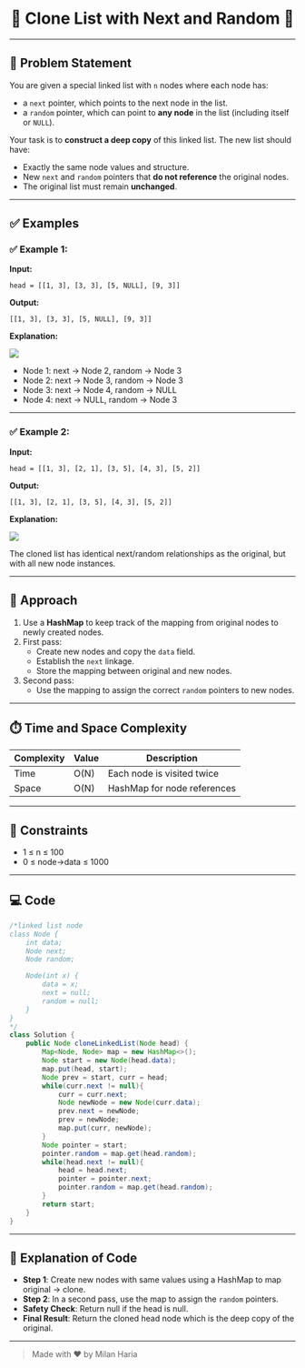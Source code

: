 <h1 align="center">🔗 Clone List with Next and Random 🔗</h1>

---

## 📝 Problem Statement

You are given a special linked list with `n` nodes where each node has:

- a `next` pointer, which points to the next node in the list.
- a `random` pointer, which can point to **any node** in the list (including itself or `NULL`).

Your task is to **construct a deep copy** of this linked list. The new list should have:

- Exactly the same node values and structure.
- New `next` and `random` pointers that **do not reference** the original nodes.
- The original list must remain **unchanged**.

---

## ✅ Examples

### ✅ Example 1:

**Input:**  
```
head = [[1, 3], [3, 3], [5, NULL], [9, 3]]
```

**Output:**  
```
[[1, 3], [3, 3], [5, NULL], [9, 3]]
```

**Explanation:**

<img src="https://media.geeksforgeeks.org/img-practice/prod/addEditProblem/885813/Web/Other/blobid2_1737541602.jpg"> </img>

- Node 1: next → Node 2, random → Node 3  
- Node 2: next → Node 3, random → Node 3  
- Node 3: next → Node 4, random → NULL  
- Node 4: next → NULL, random → Node 3  

---

### ✅ Example 2:

**Input:**  
```
head = [[1, 3], [2, 1], [3, 5], [4, 3], [5, 2]]
```

**Output:**  
```
[[1, 3], [2, 1], [3, 5], [4, 3], [5, 2]]
```

**Explanation:**  

<img src="https://media.geeksforgeeks.org/img-practice/prod/addEditProblem/700186/Web/Other/blobid2_1735042710.jpg"> </img>

The cloned list has identical next/random relationships as the original, but with all new node instances.

---

## 🧠 Approach

1. Use a **HashMap** to keep track of the mapping from original nodes to newly created nodes.
2. First pass:
   - Create new nodes and copy the `data` field.
   - Establish the `next` linkage.
   - Store the mapping between original and new nodes.
3. Second pass:
   - Use the mapping to assign the correct `random` pointers to new nodes.

---

## ⏱️ Time and Space Complexity

| Complexity | Value  | Description                    |
|------------|--------|--------------------------------|
| Time       | O(N)   | Each node is visited twice     |
| Space      | O(N)   | HashMap for node references    |

---

## 🎯 Constraints

- 1 ≤ n ≤ 100  
- 0 ≤ node->data ≤ 1000  

---

## 💻 Code

```java
/*linked list node
class Node {
    int data;
    Node next;
    Node random;

    Node(int x) {
        data = x;
        next = null;
        random = null;
    }
}
*/
class Solution {
    public Node cloneLinkedList(Node head) {
        Map<Node, Node> map = new HashMap<>();
        Node start = new Node(head.data);
        map.put(head, start);
        Node prev = start, curr = head;
        while(curr.next != null){
            curr = curr.next;
            Node newNode = new Node(curr.data);
            prev.next = newNode;
            prev = newNode;
            map.put(curr, newNode);
        }
        Node pointer = start;
        pointer.random = map.get(head.random);
        while(head.next != null){
            head = head.next;
            pointer = pointer.next;
            pointer.random = map.get(head.random);
        }
        return start;
    }
}
```

---

## 📝 Explanation of Code

- **Step 1**: Create new nodes with same values using a HashMap to map original → clone.
- **Step 2**: In a second pass, use the map to assign the `random` pointers.
- **Safety Check**: Return null if the head is null.
- **Final Result**: Return the cloned head node which is the deep copy of the original.

---

> Made with ❤️ by Milan Haria
